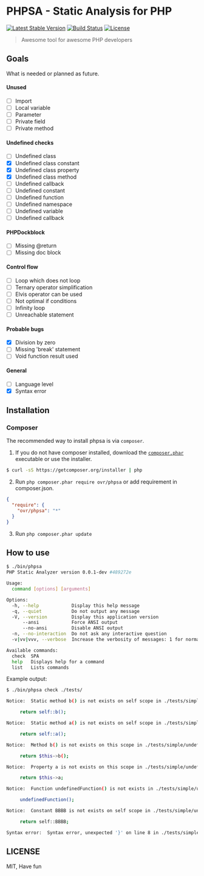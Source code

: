 PHPSA - Static Analysis for PHP
===============================
[![Latest Stable Version](https://poser.pugx.org/ovr/phpsa/v/stable.svg)](https://packagist.org/packages/ovr/phpsa)
[![Build Status](https://travis-ci.org/ovr/phpsa.svg?branch=master)](https://travis-ci.org/ovr/phpsa)
[![License](https://poser.pugx.org/ovr/phpsa/license.svg)](https://packagist.org/packages/ovr/phpsa)

> Awesome tool for awesome PHP developers

## Goals

What is needed or planned as future.

#### Unused

- [ ] Import
- [ ] Local variable
- [ ] Parameter
- [ ] Private field
- [ ] Private method

#### Undefined checks

- [ ] Undefined class
- [X] Undefined class constant
- [X] Undefined class property
- [X] Undefined class method
- [ ] Undefined callback
- [ ] Undefined constant
- [ ] Undefined function
- [ ] Undefined namespace
- [ ] Undefined variable
- [ ] Undefined callback

#### PHPDockblock

- [ ] Missing @return
- [ ] Missing doc block

#### Control flow

- [ ] Loop which does not loop
- [ ] Ternary operator simplification
- [ ] Elvis operator can be used
- [ ] Not optimal if conditions
- [ ] Infinity loop
- [ ] Unreachable statement

#### Probable bugs

- [X] Division by zero
- [ ] Missing 'break' statement
- [ ] Void function result used

#### General

- [ ] Language level
- [X] Syntax error

## Installation

### Composer

The recommended way to install phpsa is via `composer`.

1. If you do not have composer installed, download the [`composer.phar`](https://getcomposer.org/composer.phar) executable or use the installer.

``` sh
$ curl -sS https://getcomposer.org/installer | php
```

2. Run `php composer.phar require ovr/phpsa` or add requirement in composer.json.

``` json
{
  "require": {
    "ovr/phpsa": "*"
  }
}
```

3. Run `php composer.phar update`

## How to use

```sh
$ ./bin/phpsa
PHP Static Analyzer version 0.0.1-dev #489272e

Usage:
  command [options] [arguments]

Options:
  -h, --help            Display this help message
  -q, --quiet           Do not output any message
  -V, --version         Display this application version
      --ansi            Force ANSI output
      --no-ansi         Disable ANSI output
  -n, --no-interaction  Do not ask any interactive question
  -v|vv|vvv, --verbose  Increase the verbosity of messages: 1 for normal output, 2 for more verbose output and 3 for debug

Available commands:
  check  SPA
  help   Displays help for a command
  list   Lists commands

```

Example output:

```sh
$ ./bin/phpsa check ./tests/

Notice:  Static method b() is not exists on self scope in ./tests/simple/undefined-scall/1.php on 7 [undefined-scall]

	 return self::b(); 

Notice:  Static method a() is not exists on self scope in ./tests/simple/undefined-scall/1.php on 12 [undefined-scall]

	 return self::a(); 

Notice:  Method b() is not exists on this scope in ./tests/simple/undefined-mcall/1.php on 7 [undefined-mcall]

	 return $this->b(); 

Notice:  Property a is not exists on this scope in ./tests/simple/undefined-property/1.php on 9 [undefined-property]

	 return $this->a; 

Notice:  Function undefinedFunction() is not exists in ./tests/simple/undefined-fcall/1.php on 7 [undefined-fcall]

	 undefinedFunction(); 

Notice:  Constant BBBB is not exists on self scope in ./tests/simple/undefined-const/1.php on 14 [undefined-const]

	 return self::BBBB; 

Syntax error:  Syntax error, unexpected '}' on line 8 in ./tests/simple/syntax-error/1.php 

```


## LICENSE

MIT, Have fun
